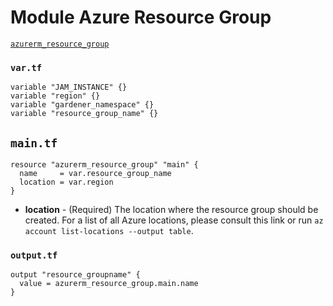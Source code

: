 # Module Azure Resource Group

[`azurerm_resource_group`](https://www.terraform.io/docs/providers/azurerm/r/resource_group.html)


### `var.tf`


```
variable "JAM_INSTANCE" {}
variable "region" {}
variable "gardener_namespace" {}
variable "resource_group_name" {}
```

## `main.tf`

```
resource "azurerm_resource_group" "main" {
  name     = var.resource_group_name
  location = var.region
}
```

* **location** - (Required) The location where the resource group should be created. For a list of all Azure locations, please consult this link or run 	`az account list-locations --output table`.


### `output.tf`

```
output "resource_groupname" {
  value = azurerm_resource_group.main.name
}
```
